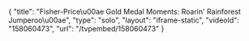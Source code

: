 {
    "title": "Fisher-Price\u00ae Gold Medal Moments: Roarin' Rainforest Jumperoo\u00ae",
    "type": "solo",
    "layout": "iframe-static",
    "videoId": "158060473",
    "url": "\/tvpembed\/158060473"
}